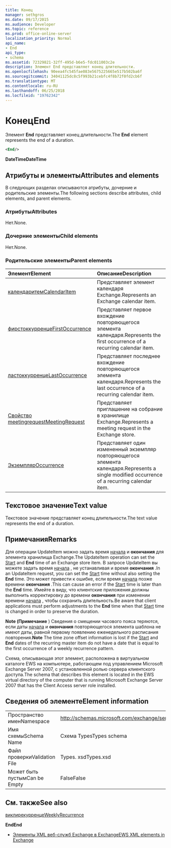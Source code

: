 ```yaml
---
title: Конец
manager: sethgros
ms.date: 09/17/2015
ms.audience: Developer
ms.topic: reference
ms.prod: office-online-server
localization_priority: Normal
api_name:
- End
api_type:
- schema
ms.assetid: 72329821-32ff-495d-b6e5-fdc011003c2e
description: Элемент End представляет конец длительности.
ms.openlocfilehash: 90eea4fc545fae083e5675225665e517b502ba6f
ms.sourcegitcommit: 34041125dc8c5f993b21cebfc4f8b72f0fd2cb6f
ms.translationtype: MT
ms.contentlocale: ru-RU
ms.lasthandoff: 06/25/2018
ms.locfileid: "19762342"
---
```

# <a name="end"></a><span data-ttu-id="c9196-103">Конец</span><span class="sxs-lookup"><span data-stu-id="c9196-103">End</span></span>

<span data-ttu-id="c9196-104">Элемент **End** представляет конец длительности.</span><span class="sxs-lookup"><span data-stu-id="c9196-104">The **End** element represents the end of a duration.</span></span> 
  
```xml
<End/>
```

 <span data-ttu-id="c9196-105">**DateTime**</span><span class="sxs-lookup"><span data-stu-id="c9196-105">**DateTime**</span></span>
## <a name="attributes-and-elements"></a><span data-ttu-id="c9196-106">Атрибуты и элементы</span><span class="sxs-lookup"><span data-stu-id="c9196-106">Attributes and elements</span></span>

<span data-ttu-id="c9196-107">В следующих разделах описываются атрибуты, дочерние и родительские элементы.</span><span class="sxs-lookup"><span data-stu-id="c9196-107">The following sections describe attributes, child elements, and parent elements.</span></span>
  
### <a name="attributes"></a><span data-ttu-id="c9196-108">Атрибуты</span><span class="sxs-lookup"><span data-stu-id="c9196-108">Attributes</span></span>

<span data-ttu-id="c9196-109">Нет.</span><span class="sxs-lookup"><span data-stu-id="c9196-109">None.</span></span>
  
### <a name="child-elements"></a><span data-ttu-id="c9196-110">Дочерние элементы</span><span class="sxs-lookup"><span data-stu-id="c9196-110">Child elements</span></span>

<span data-ttu-id="c9196-111">Нет.</span><span class="sxs-lookup"><span data-stu-id="c9196-111">None.</span></span>
  
### <a name="parent-elements"></a><span data-ttu-id="c9196-112">Родительские элементы</span><span class="sxs-lookup"><span data-stu-id="c9196-112">Parent elements</span></span>

|<span data-ttu-id="c9196-113">**Элемент**</span><span class="sxs-lookup"><span data-stu-id="c9196-113">**Element**</span></span>|<span data-ttu-id="c9196-114">**Описание**</span><span class="sxs-lookup"><span data-stu-id="c9196-114">**Description**</span></span>|
|:-----|:-----|
|[<span data-ttu-id="c9196-115">календаритем</span><span class="sxs-lookup"><span data-stu-id="c9196-115">CalendarItem</span></span>](calendaritem.md) <br/> |<span data-ttu-id="c9196-116">Представляет элемент календаря Exchange.</span><span class="sxs-lookup"><span data-stu-id="c9196-116">Represents an Exchange calendar item.</span></span>  <br/> |
|[<span data-ttu-id="c9196-117">фирстоккурренце</span><span class="sxs-lookup"><span data-stu-id="c9196-117">FirstOccurrence</span></span>](firstoccurrence.md) <br/> |<span data-ttu-id="c9196-118">Представляет первое вхождение повторяющегося элемента календаря.</span><span class="sxs-lookup"><span data-stu-id="c9196-118">Represents the first occurrence of a recurring calendar item.</span></span>  <br/> |
|[<span data-ttu-id="c9196-119">ластоккурренце</span><span class="sxs-lookup"><span data-stu-id="c9196-119">LastOccurrence</span></span>](lastoccurrence.md) <br/> |<span data-ttu-id="c9196-120">Представляет последнее вхождение повторяющегося элемента календаря.</span><span class="sxs-lookup"><span data-stu-id="c9196-120">Represents the last occurrence of a recurring calendar item.</span></span>  <br/> |
|[<span data-ttu-id="c9196-121">Свойство meetingrequest</span><span class="sxs-lookup"><span data-stu-id="c9196-121">MeetingRequest</span></span>](meetingrequest.md) <br/> |<span data-ttu-id="c9196-122">Представляет приглашение на собрание в хранилище Exchange.</span><span class="sxs-lookup"><span data-stu-id="c9196-122">Represents a meeting request in the Exchange store.</span></span>  <br/> |
|[<span data-ttu-id="c9196-123">Экземпляр</span><span class="sxs-lookup"><span data-stu-id="c9196-123">Occurrence</span></span>](occurrence.md) <br/> |<span data-ttu-id="c9196-124">Представляет один измененный экземпляр повторяющегося элемента календаря.</span><span class="sxs-lookup"><span data-stu-id="c9196-124">Represents a single modified occurrence of a recurring calendar item.</span></span>  <br/> |
   
## <a name="text-value"></a><span data-ttu-id="c9196-125">Текстовое значение</span><span class="sxs-lookup"><span data-stu-id="c9196-125">Text value</span></span>

<span data-ttu-id="c9196-126">Текстовое значение представляет конец длительности.</span><span class="sxs-lookup"><span data-stu-id="c9196-126">The text value represents the end of a duration.</span></span>
  
## <a name="remarks"></a><span data-ttu-id="c9196-127">Примечания</span><span class="sxs-lookup"><span data-stu-id="c9196-127">Remarks</span></span>

<span data-ttu-id="c9196-128">Для операции UpdateItem можно задать время [начала](start.md) и **окончания** для элемента хранилища Exchange.</span><span class="sxs-lookup"><span data-stu-id="c9196-128">The UpdateItem operation can set the [Start](start.md) and **End** time of an Exchange store item.</span></span> <span data-ttu-id="c9196-129">В запросе UpdateItem вы можете задать время [начала](start.md) , не устанавливая и время **окончания** .</span><span class="sxs-lookup"><span data-stu-id="c9196-129">In an UpdateItem request, you can set the [Start](start.md) time without also setting the **End** time.</span></span> <span data-ttu-id="c9196-130">Это может привести к ошибке, если время [начала](start.md) позже времени **окончания** .</span><span class="sxs-lookup"><span data-stu-id="c9196-130">This can cause an error if the [Start](start.md) time is later than the **End** time.</span></span> <span data-ttu-id="c9196-131">Имейте в виду, что клиентские приложения должны выполнить корректировку до времени **окончания** при изменении времени [начала](start.md) , чтобы сохранить длительность.</span><span class="sxs-lookup"><span data-stu-id="c9196-131">Be aware that client applications must perform adjustments to the **End** time when that [Start](start.md) time is changed in order to preserve the duration.</span></span> 
  
 <span data-ttu-id="c9196-132">**Note (Примечание** ) Сведения о смещении часового пояса теряются, если даты [начала](start.md) и **окончания** повторяющегося элемента шаблона не имеют даты, равной первому появлению еженедельного расписания повторения.</span><span class="sxs-lookup"><span data-stu-id="c9196-132">**Note** The time zone offset information is lost if the [Start](start.md) and **End** dates of the recurring master item do not have a date that is equal to the first occurrence of a weekly recurrence pattern.</span></span> 
  
<span data-ttu-id="c9196-133">Схема, описывающая этот элемент, расположена в виртуальном каталоге EWS на компьютере, работающем под управлением Microsoft Exchange Server 2007, с установленной ролью сервера клиентского доступа.</span><span class="sxs-lookup"><span data-stu-id="c9196-133">The schema that describes this element is located in the EWS virtual directory of the computer that is running Microsoft Exchange Server 2007 that has the Client Access server role installed.</span></span>
  
## <a name="element-information"></a><span data-ttu-id="c9196-134">Сведения об элементе</span><span class="sxs-lookup"><span data-stu-id="c9196-134">Element information</span></span>

|||
|:-----|:-----|
|<span data-ttu-id="c9196-135">Пространство имен</span><span class="sxs-lookup"><span data-stu-id="c9196-135">Namespace</span></span>  <br/> |http://schemas.microsoft.com/exchange/services/2006/types  <br/> |
|<span data-ttu-id="c9196-136">Имя схемы</span><span class="sxs-lookup"><span data-stu-id="c9196-136">Schema Name</span></span>  <br/> |<span data-ttu-id="c9196-137">Схема Types</span><span class="sxs-lookup"><span data-stu-id="c9196-137">Types schema</span></span>  <br/> |
|<span data-ttu-id="c9196-138">Файл проверки</span><span class="sxs-lookup"><span data-stu-id="c9196-138">Validation File</span></span>  <br/> |<span data-ttu-id="c9196-139">Types. xsd</span><span class="sxs-lookup"><span data-stu-id="c9196-139">Types.xsd</span></span>  <br/> |
|<span data-ttu-id="c9196-140">Может быть пустым</span><span class="sxs-lookup"><span data-stu-id="c9196-140">Can be Empty</span></span>  <br/> |<span data-ttu-id="c9196-141">False</span><span class="sxs-lookup"><span data-stu-id="c9196-141">False</span></span>  <br/> |
   
## <a name="see-also"></a><span data-ttu-id="c9196-142">См. также</span><span class="sxs-lookup"><span data-stu-id="c9196-142">See also</span></span>



[<span data-ttu-id="c9196-143">виклирекурренце</span><span class="sxs-lookup"><span data-stu-id="c9196-143">WeeklyRecurrence</span></span>](weeklyrecurrence.md)
  
 <span data-ttu-id="c9196-144">**End**</span><span class="sxs-lookup"><span data-stu-id="c9196-144">**End**</span></span>


- [<span data-ttu-id="c9196-145">Элементы XML веб-служб Exchange в Exchange</span><span class="sxs-lookup"><span data-stu-id="c9196-145">EWS XML elements in Exchange</span></span>](ews-xml-elements-in-exchange.md)

